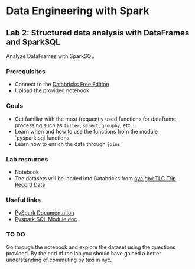 # Data Engineering with Spark

## Lab 2: Structured data analysis with DataFrames and SparkSQL

Analyze DataFrames with SparkSQL

### Prerequisites

- Connect to the [Databricks Free Edition](https://community.cloud.databricks.com/login.html)
- Upload the provided notebook

### Goals

- Get familiar with the most frequently used functions for dataframe processing such as `filter`, `select`, `groupby`, etc...
- Learn when and how to use the functions from the module `pyspark.sql.functions
- Learn how to enrich the data through `joins`

### Lab resources

- Notebook
- The datasets will be loaded into Databricks from [nyc.gov TLC Trip Record Data](https://www.nyc.gov/site/tlc/about/tlc-trip-record-data.page)

### Useful links

- [PySpark Documentation](https://spark.apache.org/docs/latest/api/python/index.html)
- [Pyspark SQL Module doc](https://spark.apache.org/docs/latest/api/python/reference/pyspark.sql.html)

### TO DO

Go through the notebook and explore the dataset using the questions provided. By the end of the lab you should have gained a better understanding of commuting by taxi in nyc.
